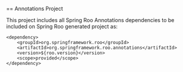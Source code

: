 == Annotations Project

This project includes all Spring Roo Annotations dependencies to be included on Spring Roo generated project as:

	<dependency>
	    <groupId>org.springframework.roo</groupId>
	    <artifactId>org.springframework.roo.annotations</artifactId>
	    <version>${roo.version}</version>
	    <scope>provided</scope>
	</dependency>